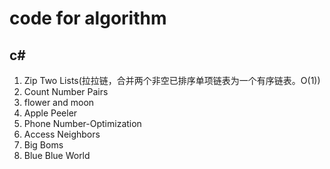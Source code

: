 # code for algorithm
## c# 
001. Zip Two Lists(拉拉链，合并两个非空已排序单项链表为一个有序链表。O(1))
002. Count Number Pairs
003. flower and moon
004. Apple Peeler
005. Phone Number-Optimization
006. Access Neighbors
007. Big Boms
008. Blue Blue World